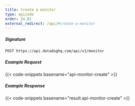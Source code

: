 ```yaml
---
title: Create a monitor
type: apicode
order: 24.01
external_redirect: /api/#create-a-monitor
---
```


##### Signature
`POST https://api.datadoghq.com/api/v1/monitor`
##### Example Request
{{< code-snippets basename="api-monitor-create" >}}
##### Example Response
{{< code-snippets basename="result.api-monitor-create" >}}
